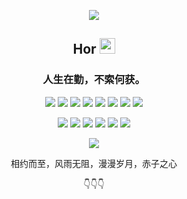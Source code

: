 <p align="center">
  <p align="center"><img src="https://i.imgur.com/A6bWGFl.gif"/></p>
  <h2 align="center">Hor <img src="https://cdn.jsdelivr.net/gh/MaleWeb/picture/images/techblog/hi.gif" width="25"></h2>
  <h3 align="center">人生在勤，不索何获。</h3>
</p>


<p align="center">
<div align="center">
  <img src="https://img.shields.io/badge/-Kotlin-purple?style=flat&logo=Kotlin&logoColor=white">
  <img src="https://img.shields.io/badge/-Java-yellow?style=flat&logo=JAVA&logoColor=white">
  <img src="https://img.shields.io/badge/-SpringBoot-%35A2?style=flat&logo=SpringBoot&logoColor=white">
  <img src="https://img.shields.io/badge/-Android-green?style=flat&logo=Android&logoColor=white">
  <img src="https://img.shields.io/badge/-JavaScript-f6da1a?style=flat&logo=javascript&logoColor=white">
  <img src="https://img.shields.io/badge/-TypeScript-2b6dbf?style=flat&logo=typescript&logoColor=white">
  <img src="https://img.shields.io/badge/-Vue-46b882?style=flat&logo=vue.js&logoColor=white">
  <img src="https://img.shields.io/badge/-Node.js-3C873A?style=flat&logo=Node.js&logoColor=white">
</div>
</p>
<p align="center">
<div align="center">
  <img src="https://img.shields.io/badge/-Docker-218bea?style=flat&logo=docker&logoColor=white">
  <img src="https://img.shields.io/badge/-Nginx-408e43?style=flat&logo=nginx&logoColor=white">
  <img src="https://img.shields.io/badge/-Github-black?style=flat&logo=github&logoColor=white">
  <img src="https://img.shields.io/badge/-Git-ee462c?style=flat&logo=git&logoColor=white">
  <img src="https://img.shields.io/badge/-Webpack-%232C3A42?style=flat&logo=webpack&logoColor=white">
  <img src="https://img.shields.io/badge/-Vite-blue?style=flat&logo=Vite&logoColor=white">
</div>
</p>

<p align="center">
  <a href="https://github.com/Hor-CN">
    <img src="https://github-readme-stats.vercel.app/api?username=Hor-CN&count_private=true&show_icons=true&hide=contribs&include_all_commits=true&theme=dracula" />
  </a>
</p>


<p align="center">相约而至，风雨无阻，漫漫岁月，赤子之心</p>


<p align="center">
👇👇👇<br/>
</p>

